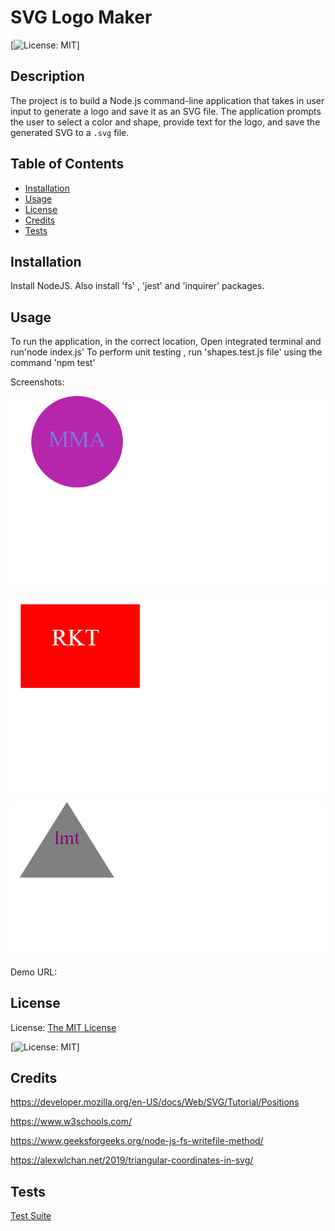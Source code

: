 # SVG Logo Maker
  
  [![License: MIT](https://img.shields.io/badge/License-MIT-yellow.svg)]

## Description

The project is to build a Node.js command-line application that takes in user input to generate a logo and save it as an SVG file. The application prompts the user to select a color and shape, provide text for the logo, and save the generated SVG to a `.svg` file.

## Table of Contents

- [Installation](#installation)
- [Usage](#usage)
- [License](#license)
- [Credits](#credits)
- [Tests](#tests)

## Installation

Install NodeJS. Also install 'fs' , 'jest' and 'inquirer' packages.

## Usage

To run the application, in the correct location, Open integrated terminal and run'node index.js'
To perform unit testing , run 'shapes.test.js file' using the command 'npm test'

Screenshots: 

![Example for Circle](/images/Circle_logo-svg.png)

![Example for Square](/images/Square_logo-svg.png)

![Example for Triangle](/images/Triangle-logo-svg.png)

Demo URL:

## License

License: [The MIT License](https://opensource.org/licenses/MIT)

[![License: MIT](https://img.shields.io/badge/License-MIT-yellow.svg)]

## Credits
https://developer.mozilla.org/en-US/docs/Web/SVG/Tutorial/Positions

https://www.w3schools.com/

https://www.geeksforgeeks.org/node-js-fs-writefile-method/

https://alexwlchan.net/2019/triangular-coordinates-in-svg/

## Tests

[Test Suite](/lib/shapes.test.js)


